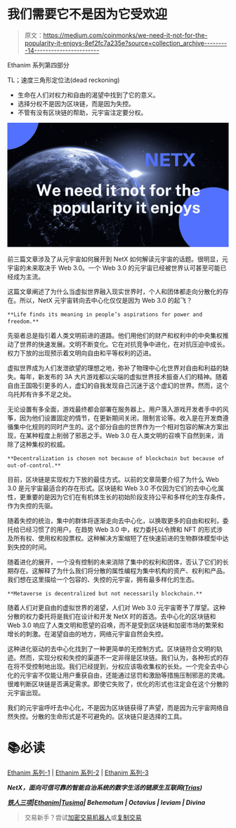 # 我们需要它不是因为它受欢迎

> 原文：<https://medium.com/coinmonks/we-need-it-not-for-the-popularity-it-enjoys-8ef2fc7a235e?source=collection_archive---------14----------------------->

Ethanim 系列第四部分

TL；速度三角形定位法(dead reckoning)

*   生命在人们对权力和自由的渴望中找到了它的意义。
*   选择分权不是因为区块链，而是因为失控。
*   不管有没有区块链的帮助，元宇宙注定要分权。

![](img/d9cd966fbb836d57ab854acde04c88e3.png)

前三篇文章涉及了从元宇宙如何展开到 NetX 如何解读元宇宙的话题。很明显，元宇宙的未来取决于 Web 3.0。一个 Web 3.0 的元宇宙已经被世界认可甚至可能已经成为主流。

这篇文章阐述了为什么当虚拟世界融入现实世界时，个人和团体都走向分散化的存在。所以，NetX 元宇宙转向去中心化仅仅是因为 Web 3.0 的起飞？

```
**Life finds its meaning in people’s aspirations for power and freedom.**
```

先驱者总是指引着人类文明前进的道路。他们用他们的财产和权利中的中央集权推动了世界的快速发展。文明不断变化。它在对抗竞争中进化，在对抗压迫中成长。权力下放的出现预示着文明向自由和平等权利的迈进。

虚拟世界成为人们发泄欲望的理想之地，弥补了物理中心化世界对自由和利益的缺失。每年，新发布的 3A 大片游戏都以尖端的虚拟世界技术振奋人们的精神。随着自由王国吸引更多的人，虚幻的自我发现自己沉迷于这个虚幻的世界。然而，这个乌托邦有许多不足之处。

无论设置有多全面，游戏最终都会部署在服务器上。用户落入游戏开发者手中的风筝，因为他们设置固定的情节，在更新期间关闭，限制言论等。收入是在开发商遵循集中化规则的同时产生的。这个部分自由的世界作为一个相对包容的解决方案出现，在某种程度上削弱了邪恶之手。Web 3.0 在人类文明的召唤下自然到来，消除了这种集权的权威。

```
**Decentralization is chosen not because of blockchain but because of out-of-control.**
```

目前，区块链是实现权力下放的最佳方式。以前的文章简要介绍了为什么 Web 3.0 是元宇宙最适合的存在形式。区块链和 Web 3.0 不仅因为它们的去中心化属性，更重要的是因为它们在有机体生长的初始阶段支持公平和多样化的生存条件，作为失控的先驱。

随着失控的统治，集中的群体将逐渐走向去中心化，以换取更多的自由和权利，委托给已经习惯了的用户。在趋势 Web 3.0 中，权力委托以令牌和 NFT 的形式涉及所有权、使用权和投票权。这种解决方案缩短了在快速前进的生物群体模型中达到失控的时间。

随着进化的展开，一个没有控制的未来消除了集中的权利和团体，否认了它们的长期存在。这解释了为什么我们将分散的属性编程为集中机构的资产、权利和产品。我们想在这里描绘一个包容的、失控的元宇宙，拥有最多样化的生态。

```
**Metaverse is decentralized but not necessarily blockchain.**
```

随着人们对更自由的虚拟世界的渴望，人们对 Web 3.0 元宇宙寄予了厚望。这种分散的权力委托将是我们在设计和开发 NetX 时的首选。去中心化的区块链和 Web 3.0 响应了人类文明和愿望的召唤，而不是受到区块链和加密市场的繁荣和增长的刺激。在渴望自由的地方，网络元宇宙自然会失控。

这种进化驱动的去中心化找到了一种更简单的无控制方式。区块链符合文明的轨迹。然而，实现分权和失控的渠道不一定非得是区块链。我们认为，各种形式的存在将不受控制地出现。我们已经提到，分权应该吸收集权的长处。一个完全去中心化的元宇宙不仅能让用户重获自由，还能通过惩罚和激励等措施压制邪恶的灵魂。很难判断区块链是否满足需求。即使它失败了，优化的形式也注定会在这个分散的元宇宙出现。

我们的元宇宙呼吁去中心化，不是因为区块链获得了声望，而是因为元宇宙网络自然失控。分散的生命形式是不可避免的。区块链只是选择的工具。

# 📚必读

[Ethanim 系列-1](/coinmonks/metaverse-an-open-and-destined-future-b652734fbdf2) | [Ethanim 系列-2](/coinmonks/the-present-metaverse-doesnt-denote-decentralization-51cf038f6651) | [Ethanim 系列-3](/coinmonks/some-thoughts-on-metaverse-values-cd08a52f4e43)

***NetX，面向可信可靠的智能自治系统的数字生活的链原生互联网(***[***Trias***](https://www.trias.one/)***)***

[***铁人三项***](https://www.triathon.space/#/)***|***[***Ethanim***](https://www.ethanim.network/)***|***[***Tusima***](https://www.tusima.network/#/)***| Behemotum | Octavius | leviam | Divina***

> 交易新手？尝试[加密交易机器人](/coinmonks/crypto-trading-bot-c2ffce8acb2a)或[复制交易](/coinmonks/top-10-crypto-copy-trading-platforms-for-beginners-d0c37c7d698c)